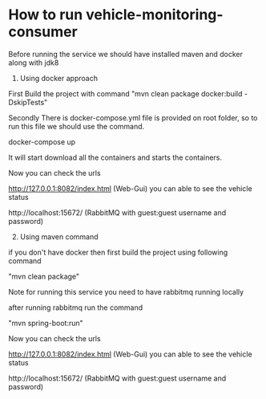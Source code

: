 # How to run vehicle-monitoring-consumer

Before running the service we should have installed maven and docker along with jdk8

1. Using docker approach

First Build the project with command "mvn clean package docker:build -DskipTests"

Secondly There is docker-compose.yml file is provided on root folder, so to run this file we should use the command.

docker-compose up

It will start download all the containers and starts the containers.

Now you can check the urls

http://127.0.0.1:8082/index.html  (Web-Gui) you can able to see the vehicle status

http://localhost:15672/  (RabbitMQ with guest:guest username and password)



2. Using maven command

if you don't have docker then first build the project using following command

"mvn clean package"

Note for running this service you need to have rabbitmq running locally

after running rabbitmq run the command

"mvn spring-boot:run"

Now you can check the urls

http://127.0.0.1:8082/index.html  (Web-Gui) you can able to see the vehicle status

http://localhost:15672/  (RabbitMQ with guest:guest username and password)


